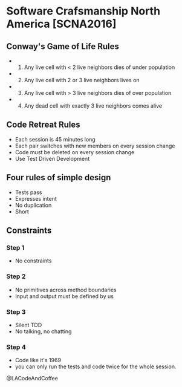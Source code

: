 # Software Crafsmanship North America [SCNA2016]

## Conway's Game of Life Rules
* 1. Any live cell with < 2 live neighbors dies of under population
* 2. Any live cell with 2 or 3 live neighbors lives on
* 3. Any live cell with > 3 live neighbors dies of over population
* 4. Any dead cell with exactly 3 live neighbors comes alive

## Code Retreat Rules
* Each session is 45 minutes long
* Each pair switches with new members on every session change
* Code must be deleted on every session change
* Use Test Driven Development

## Four rules of simple design
* Tests pass
* Expresses intent
* No duplication
* Short

## Constraints 
### Step 1
* No constraints

### Step 2

* No primitives across method boundaries 
* Input and output must be defined by us

### Step 3

* Silent TDD
* No talking, no chatting

### Step 4

* Code like it's 1969
* you can only run the tests and code twice for the whole session. 

@LACodeAndCoffee

